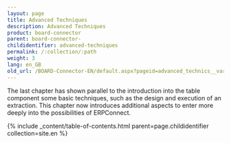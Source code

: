 ```yaml
---
layout: page
title: Advanced Techniques
description: Advanced Techniques
product: board-connector
parent: board-connector-
childidentifier: advanced-techniques
permalink: /:collection/:path
weight: 3
lang: en_GB
old_url: /BOARD-Connector-EN/default.aspx?pageid=advanced_technics__variables_and_logging
---
```


The last chapter has shown parallel to the introduction into the table component some basic techniques, such as the design and execution of an extraction. This chapter now introduces additional aspects to enter more deeply into the possibilities of ERPConnect.

{% include _content/table-of-contents.html parent=page.childidentifier collection=site.en %}
